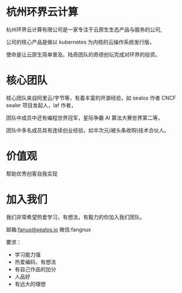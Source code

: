 # 杭州环界云计算

杭州环界云计算有限公司是一家专注于云原生生态产品与服务的公司,

公司的核心产品是做以 kubernetes 为内核的云操作系统发行版，

使命是让云原生简单普及。陆奇团队的奇绩创坛完成对环界的投资。

# 核心团队

核心团队来自阿里云/字节等，有着丰富的开源经验，如 sealos 作者 CNCF sealer 项目发起人，laf 作者，

团队中成员中还有编程世界冠军，星际争霸 AI 算法大赛世界第二等，

团队中多名成员具有连续创业经验，如半次元(被头条收购)技术合伙人。

# 价值观

帮助优秀创客自我实现

# 加入我们

我们非常希望热爱学习，有想法，有毅力的你加入我们团队。

邮箱:fanux@sealos.io
微信:fangnux

要求：

- 学习能力强
- 热爱编码，有想法
- 有自己作品的加分
- 人品好
- 有远大的理想
